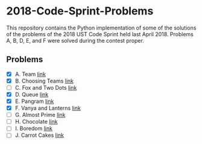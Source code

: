 # 2018-Code-Sprint-Problems
This repository contains the Python implementation of some of the solutions of the problems of the 2018 UST Code Sprint held last April 2018. Problems A, B, D, E, and F were solved during the contest proper.
## Problems
- [x] A. Team [link](http://codeforces.com/contest/231/problem/A)
- [x] B. Choosing Teams [link](http://codeforces.com/contest/432/problem/A)
- [ ] C. Fox and Two Dots [link](http://codeforces.com/problemset/problem/510/B)
- [x] D. Queue [link](http://codeforces.com/contest/545/problem/D)
- [x] E. Pangram [link](http://codeforces.com/contest/520/problem/A)
- [x] F. Vanya and Lanterns [link](http://codeforces.com/contest/492/problem/B)
- [ ] G. Almost Prime [link](http://codeforces.com/problemset/problem/26/A)
- [ ] H. Chocolate [link](http://codeforces.com/problemset/problem/617/B)
- [ ] I. Boredom [link](https://codeforces.com/problemset/problem/455/A)
- [ ] J. Carrot Cakes [link](http://codeforces.com/problemset/problem/799/A)
